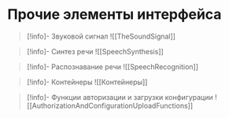 # Прочие элементы интерфейса

>[!info]- Звуковой сигнал
>![[TheSoundSignal]]

>[!info]- Синтез речи
>![[SpeechSynthesis]]

>[!info]- Распознавание речи
>![[SpeechRecognition]]

>[!info]- Контейнеры
>![[Контейнеры]]

>[!info]- Функции авторизации и загрузки конфигурации
>![[AuthorizationAndConfigurationUploadFunctions]]